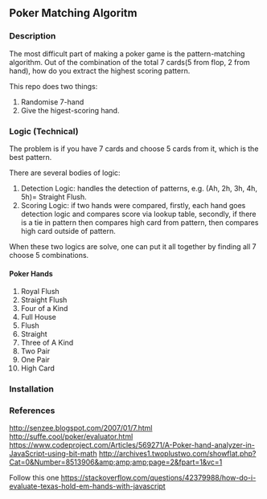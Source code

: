 ## Poker Matching Algoritm

### Description
The most difficult part of making a poker game is the pattern-matching algorithm. 
Out of the combination of the total 7 cards(5 from flop, 2 from hand), how do you extract the highest scoring pattern. 

This repo does two things: 
1) Randomise 7-hand
2) Give the higest-scoring hand.

### Logic (Technical)

The problem is if you have 7 cards and choose 5 cards from it, which is the best pattern.

There are several bodies of logic:
1) Detection Logic: handles the detection of patterns, e.g. (Ah, 2h, 3h, 4h, 5h)= Straight Flush. 
2) Scoring Logic: if two hands were compared, firstly, each hand goes detection logic and compares score via lookup table, secondly, if there is a tie in pattern then compares high card from pattern, then compares high card outside of pattern. 

When these two logics are solve, one can put it all together by finding all 7 choose 5 combinations.

#### Poker Hands 

1. Royal Flush
2. Straight Flush 
3. Four of a Kind
4. Full House
5. Flush
6. Straight
7. Three of A Kind
8. Two Pair
9. One Pair
10. High Card 

### Installation

### References

http://senzee.blogspot.com/2007/01/7.html
http://suffe.cool/poker/evaluator.html
https://www.codeproject.com/Articles/569271/A-Poker-hand-analyzer-in-JavaScript-using-bit-math
http://archives1.twoplustwo.com/showflat.php?Cat=0&Number=8513906&amp;amp;amp;page=2&fpart=1&vc=1


Follow this one
https://stackoverflow.com/questions/42379988/how-do-i-evaluate-texas-hold-em-hands-with-javascript